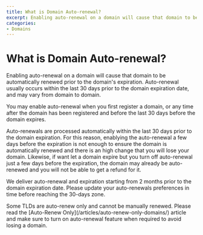 ```yaml
---
title: What is Domain Auto-renewal?
excerpt: Enabling auto-renewal on a domain will cause that domain to be automatically renewed prior to the domain's expiration.
categories:
- Domains
---
```


# What is Domain Auto-renewal?

Enabling auto-renewal on a domain will cause that domain to be automatically renewed prior to the domain's expiration. Auto-renewal usually occurs within the last 30 days prior to the domain expiration date, and may vary from domain to domain.

You may enable auto-renewal when you first register a domain, or any time after the domain has been registered and before the last 30 days before the domain expires.

<note>
Auto-renewals are processed automatically within the last 30 days prior to the domain expiration. For this reason, enablying the auto-renewal a few days before the expiration is not enough to ensure the domain is automatically renewed and there is an high change that you will lose your domain. Likewise, if want let a domain expire but you turn off auto-renewal just a few days before the expiration, the domain may already be auto-renewed and you will not be able to get a refund for it.

We deliver auto-renewal and expiration starting from 2 months prior to the domain expiration date. Please update your auto-renewals preferences in time before reaching the 30-days zone.
</note>

<warning>
Some TLDs are auto-renew only and cannot be manually renewed. Please read the [Auto-Renew Only](/articles/auto-renew-only-domains/) article and make sure to turn on auto-renewal feature when required to avoid losing a domain.
</warning>

